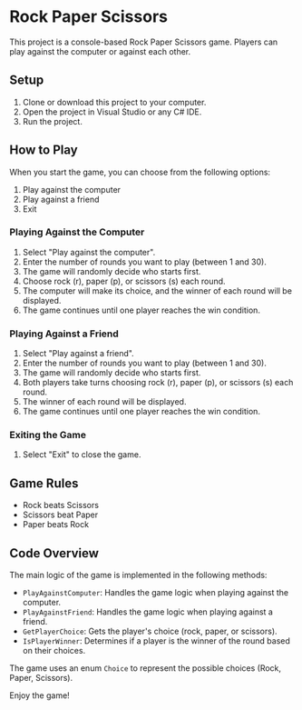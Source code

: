 # Rock Paper Scissors

This project is a console-based Rock Paper Scissors game. Players can play against the computer or against each other.

## Setup

1. Clone or download this project to your computer.
2. Open the project in Visual Studio or any C# IDE.
3. Run the project.

## How to Play

When you start the game, you can choose from the following options:

1. Play against the computer
2. Play against a friend
3. Exit

### Playing Against the Computer

1. Select "Play against the computer".
2. Enter the number of rounds you want to play (between 1 and 30).
3. The game will randomly decide who starts first.
4. Choose rock (r), paper (p), or scissors (s) each round.
5. The computer will make its choice, and the winner of each round will be displayed.
6. The game continues until one player reaches the win condition.

### Playing Against a Friend

1. Select "Play against a friend".
2. Enter the number of rounds you want to play (between 1 and 30).
3. The game will randomly decide who starts first.
4. Both players take turns choosing rock (r), paper (p), or scissors (s) each round.
5. The winner of each round will be displayed.
6. The game continues until one player reaches the win condition.

### Exiting the Game

1. Select "Exit" to close the game.

## Game Rules

- Rock beats Scissors
- Scissors beat Paper
- Paper beats Rock

## Code Overview

The main logic of the game is implemented in the following methods:

- `PlayAgainstComputer`: Handles the game logic when playing against the computer.
- `PlayAgainstFriend`: Handles the game logic when playing against a friend.
- `GetPlayerChoice`: Gets the player's choice (rock, paper, or scissors).
- `IsPlayerWinner`: Determines if a player is the winner of the round based on their choices.

The game uses an enum `Choice` to represent the possible choices (Rock, Paper, Scissors).

Enjoy the game!

